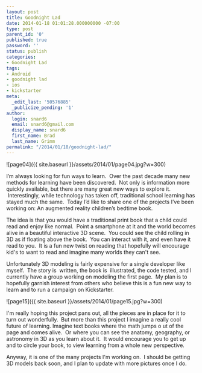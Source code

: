 ```yaml
---
layout: post
title: Goodnight Lad
date: 2014-01-18 01:01:28.000000000 -07:00
type: post
parent_id: '0'
published: true
password: ''
status: publish
categories:
- Goodnight Lad
tags:
- Android
- goodnight lad
- ios
- kickstarter
meta:
  _edit_last: '50576885'
  _publicize_pending: '1'
author:
  login: snard6
  email: snard6@gmail.com
  display_name: snard6
  first_name: Brad
  last_name: Grimm
permalink: "/2014/01/18/goodnight-lad/"
---
```

![page04]({{ site.baseurl }}/assets/2014/01/page04.jpg?w=300)

I’m always looking for fun ways to learn. &nbsp;Over the past decade many new methods for learning have been discovered. &nbsp;Not only is information more quickly available, but there are many great new ways to explore it. &nbsp;Interestingly, while technology has taken off, traditional school learning has stayed much the same. &nbsp;Today I’d like to share one of the projects I’ve been working on: An augmented reality children’s bedtime book.

The idea is that you would have a traditional print book that a child could read and enjoy like normal. &nbsp;Point a smartphone at it and the world becomes alive in a beautiful interactive 3D scene. &nbsp;You could see the child rolling in 3D as if floating above the book. &nbsp;You can interact with it, and even have it read to you. &nbsp;It is a fun new twist on reading that hopefully will encourage kid's to want to read and imagine many worlds they can't see.

Unfortunately 3D modeling is fairly expensive for a single developer like myself. &nbsp;The story is &nbsp;written, the book is &nbsp;illustrated, the code tested, and I currently have a group working on modeling the first page. &nbsp;My plan is to hopefully garnish interest from others who believe this is a fun new way to learn and to run a campaign on Kickstarter.

![page15]({{ site.baseurl }}/assets/2014/01/page15.jpg?w=300)

I'm really hoping this project pans out, all the pieces&nbsp;are in place for it to turn out wonderfully. &nbsp;But more than this project I imagine a really cool future of learning.&nbsp;Imagine text books where the math jumps o&nbsp;ut of the page and comes alive. &nbsp;Or where you can see the anatomy, geography, or astronomy in 3D as you learn about it. &nbsp;It would encourage you to get up and to circle your book, to view learning from a whole new perspective.

Anyway, it is one of the many projects I'm working on. &nbsp;I should be getting 3D models back soon, and I plan to update with more pictures once I do.

